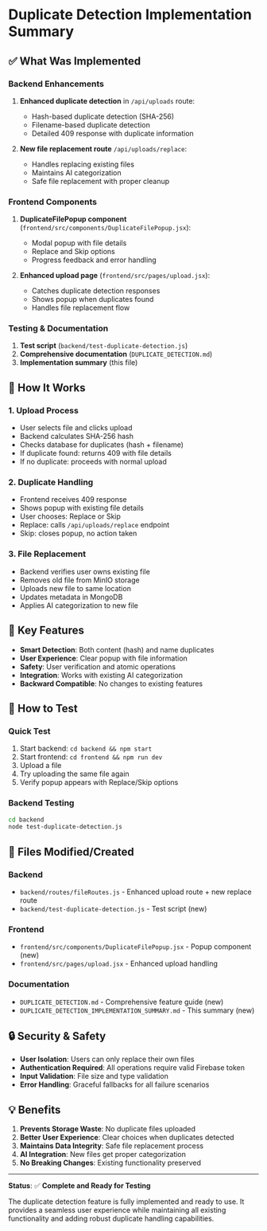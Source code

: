 # Duplicate Detection Implementation Summary

## ✅ **What Was Implemented**

### Backend Enhancements
1. **Enhanced duplicate detection** in `/api/uploads` route:
   - Hash-based duplicate detection (SHA-256)
   - Filename-based duplicate detection
   - Detailed 409 response with duplicate information

2. **New file replacement route** `/api/uploads/replace`:
   - Handles replacing existing files
   - Maintains AI categorization
   - Safe file replacement with proper cleanup

### Frontend Components
1. **DuplicateFilePopup component** (`frontend/src/components/DuplicateFilePopup.jsx`):
   - Modal popup with file details
   - Replace and Skip options
   - Progress feedback and error handling

2. **Enhanced upload page** (`frontend/src/pages/upload.jsx`):
   - Catches duplicate detection responses
   - Shows popup when duplicates found
   - Handles file replacement flow

### Testing & Documentation
1. **Test script** (`backend/test-duplicate-detection.js`)
2. **Comprehensive documentation** (`DUPLICATE_DETECTION.md`)
3. **Implementation summary** (this file)

## 🔧 **How It Works**

### 1. **Upload Process**
- User selects file and clicks upload
- Backend calculates SHA-256 hash
- Checks database for duplicates (hash + filename)
- If duplicate found: returns 409 with file details
- If no duplicate: proceeds with normal upload

### 2. **Duplicate Handling**
- Frontend receives 409 response
- Shows popup with existing file details
- User chooses: Replace or Skip
- Replace: calls `/api/uploads/replace` endpoint
- Skip: closes popup, no action taken

### 3. **File Replacement**
- Backend verifies user owns existing file
- Removes old file from MinIO storage
- Uploads new file to same location
- Updates metadata in MongoDB
- Applies AI categorization to new file

## 🎯 **Key Features**

- **Smart Detection**: Both content (hash) and name duplicates
- **User Experience**: Clear popup with file information
- **Safety**: User verification and atomic operations
- **Integration**: Works with existing AI categorization
- **Backward Compatible**: No changes to existing features

## 🚀 **How to Test**

### Quick Test
1. Start backend: `cd backend && npm start`
2. Start frontend: `cd frontend && npm run dev`
3. Upload a file
4. Try uploading the same file again
5. Verify popup appears with Replace/Skip options

### Backend Testing
```bash
cd backend
node test-duplicate-detection.js
```

## 📁 **Files Modified/Created**

### Backend
- `backend/routes/fileRoutes.js` - Enhanced upload route + new replace route
- `backend/test-duplicate-detection.js` - Test script (new)

### Frontend
- `frontend/src/components/DuplicateFilePopup.jsx` - Popup component (new)
- `frontend/src/pages/upload.jsx` - Enhanced upload handling

### Documentation
- `DUPLICATE_DETECTION.md` - Comprehensive feature guide (new)
- `DUPLICATE_DETECTION_IMPLEMENTATION_SUMMARY.md` - This summary (new)

## 🔒 **Security & Safety**

- **User Isolation**: Users can only replace their own files
- **Authentication Required**: All operations require valid Firebase token
- **Input Validation**: File size and type validation
- **Error Handling**: Graceful fallbacks for all failure scenarios

## 💡 **Benefits**

1. **Prevents Storage Waste**: No duplicate files uploaded
2. **Better User Experience**: Clear choices when duplicates detected
3. **Maintains Data Integrity**: Safe file replacement process
4. **AI Integration**: New files get proper categorization
5. **No Breaking Changes**: Existing functionality preserved

---

**Status**: ✅ **Complete and Ready for Testing**

The duplicate detection feature is fully implemented and ready to use. It provides a seamless user experience while maintaining all existing functionality and adding robust duplicate handling capabilities.

